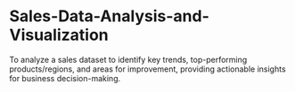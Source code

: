 # Sales-Data-Analysis-and-Visualization
To analyze a sales dataset to identify key trends, top-performing products/regions, and areas for improvement, providing actionable insights for business decision-making.
